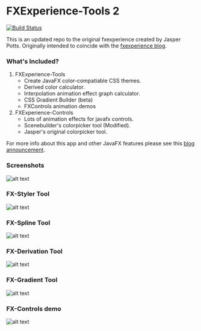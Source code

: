 # FXExperience-Tools 2 

[![Build Status](https://travis-ci.org/EricCanull/fxexperience2.svg?branch=master)](https://travis-ci.org/EricCanull/fxexperience2)                                      

This is an updated repo to the original fxexperience created by
Jasper Potts. Originally intended to coincide with the [fxexperience 
blog](http://fxexperience.com/). 

### What's Included? 
1. FXExperience-Tools 
	- Create JavaFX color-compatiable CSS themes. 
	- Derived color calculator.
	- Interpolation animation effect graph calculator.
	- CSS Gradient Builder (beta)
	- FXControls animation demos
2. FXExperience-Controls
	- Lots of animation effects for javafx controls.
	- Scenebuilder's colorpicker tool (Modified).
	- Jasper's original colorpicker tool.
	
			
For more info about this app and other JavaFX features please
 see this [blog announcement](http://fxexperience.com/2012/03/announcing-fx-experience-tools/).

### Screenshots
![alt text](https://github.com/EricCanull/fxexperience2/blob/master/fxtools/src/main/resources/images/screenshots/fxexperience-gif.gif "Animated Gif")
### FX-Styler Tool
![alt text](https://github.com/EricCanull/fxexperience2/blob/master/fxtools/src/main/resources/images/screenshots/fxtoolscreenshot.png "CSS Styler")
### FX-Spline Tool
![alt text](https://github.com/EricCanull/fxexperience2/blob/master/fxtools/src/main/resources/images/screenshots/splinescreenshot.png "Spline Tool")
### FX-Derivation Tool
![alt text](https://github.com/EricCanull/fxexperience2/blob/master/fxtools/src/main/resources/images/screenshots/derivationscreenshot.png "Derivation calculator")
### FX-Gradient Tool
![alt text](https://github.com/EricCanull/fxexperience2/blob/master/fxtools/src/main/resources/images/screenshots/gradientscreenshot.png "Gradient Tool")
### FX-Controls demo
![alt text](https://github.com/EricCanull/fxexperience2/blob/master/fxtools/src/main/resources/images/screenshots/fxcontrolscreenshot.png "fxControls Demo")



